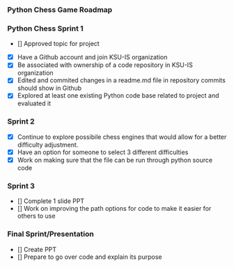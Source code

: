 ### Python Chess Game Roadmap
### Python Chess Sprint 1
- [] Approved topic for project
- [x] Have a Github account and join KSU-IS organization
- [x] Be associated with ownership of a code repository in KSU-IS organization
- [x] Edited and commited changes in a readme.md file in repository commits should show in Github
- [x] Explored at least one existing Python code base related to project and evaluated it
### Sprint 2
- [x] Continue to explore possibile chess engines that would allow for a better difficulty adjustment.
- [x] Have an option for someone to select 3 different difficulties
- [x] Work on making sure that the file can be run through python source code
### Sprint 3
- [] Complete 1 slide PPT
- [] Work on improving the path options for code to make it easier for others to use
### Final Sprint/Presentation
- [] Create PPT
- [] Prepare to go over code and explain its purpose